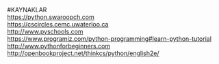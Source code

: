 #KAYNAKLAR <br/>
https://python.swaroopch.com <br/>
https://cscircles.cemc.uwaterloo.ca <br/>
http://www.pyschools.com <br/>
https://www.programiz.com/python-programming#learn-python-tutorial <br/>
http://www.pythonforbeginners.com <br/>
http://openbookproject.net/thinkcs/python/english2e/ <br/>
